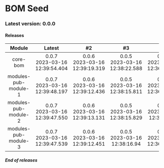 # BOM Seed

### Latest version: 0.0.0

#### Releases
                
| Module | Latest | #2 | #3 | #4 | #5 |
| :----: | :----: | :----: | :----: | :----: | :----: |
| core-bom | 0.0.7<br> 2023-03-16<br> 12:39:54.404 | 0.0.6<br> 2023-03-16<br> 12:39:19.319 | 0.0.5<br> 2023-03-16<br> 12:38:22.588 | 0.0.4<br> 2023-03-16<br> 12:36:32.765 | 0.0.3<br> 2023-03-16<br> 12:21:13.567 |
| modules-pub-module-1 | 0.0.7<br> 2023-03-16<br> 12:39:48.197 | 0.0.6<br> 2023-03-16<br> 12:39:12.436 | 0.0.5<br> 2023-03-16<br> 12:38:15.811 | 0.0.4<br> 2023-03-16<br> 12:36:25.324 | 0.0.3<br> 2023-03-16<br> 12:21:7.111 |
| modules-pub-module-2 | 0.0.7<br> 2023-03-16<br> 12:39:47.550 | 0.0.6<br> 2023-03-16<br> 12:39:13.131 | 0.0.5<br> 2023-03-16<br> 12:38:15.829 | 0.0.4<br> 2023-03-16<br> 12:36:26.13 | 0.0.3<br> 2023-03-16<br> 12:21:6.424 |
| modules-pub-module-3 | 0.0.7<br> 2023-03-16<br> 12:39:47.539 | 0.0.6<br> 2023-03-16<br> 12:39:12.451 | 0.0.5<br> 2023-03-16<br> 12:38:16.94 | 0.0.4<br> 2023-03-16<br> 12:36:25.351 | 0.0.3<br> 2023-03-16<br> 12:21:7.46 |
                
                
##### End of releases

